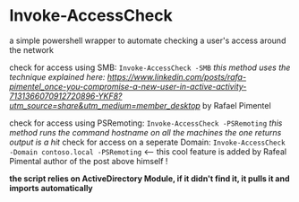 # Invoke-AccessCheck
a simple powershell wrapper to automate checking a user's access around the network

check for access using SMB: `Invoke-AccessCheck -SMB` *this method uses the technique explained here: https://www.linkedin.com/posts/rafa-pimentel_once-you-compromise-a-new-user-in-active-activity-7131366070912720896-YKF8?utm_source=share&utm_medium=member_desktop* by Rafael Pimentel

check for access using PSRemoting: `Invoke-AccessCheck -PSRemoting` *this method runs the command hostname on all the machines the one returns output is a hit*
check for access on a seperate Domain: `Invoke-AccessCheck -Domain contoso.local -PSRemoting` <-- this cool feature is added by Rafeal Pimental author of the post above himself !

**the script relies on ActiveDirectory Module, if it didn't find it, it pulls it and imports automatically**
